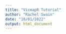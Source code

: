 ```yaml
---
title: "VicmapR Tutorial"
author: "Rachel Swain"
date: "10/01/2022"
output: html_document
---
```


































